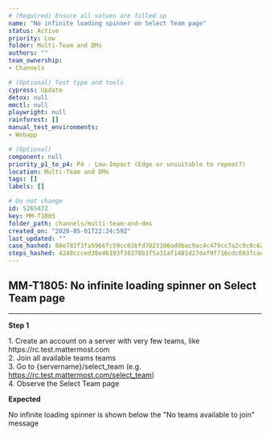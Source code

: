 ```yaml
---
# (Required) Ensure all values are filled up
name: "No infinite loading spinner on Select Team page"
status: Active
priority: Low
folder: Multi-Team and DMs
authors: ""
team_ownership: 
- Channels

# (Optional) Test type and tools
cypress: Update
detox: null
mmctl: null
playwright: null
rainforest: []
manual_test_environments: 
- Webapp

# (Optional)
component: null
priority_p1_to_p4: P4 - Low-Impact (Edge or unsuitable to repeat?)
location: Multi-Team and DMs
tags: []
labels: []

# Do not change
id: 5265472
key: MM-T1805
folder_path: channels/multi-team-and-dms
created_on: "2020-05-01T22:24:59Z"
last_updated: ""
case_hashed: 80e782f3fa5966fc59cc03bfd7023100ad0bac9ac4c479cc7a2c9c0c620a8515c47675ef3ac96c83a4c99667b3645120
steps_hashed: 4248ccced38e46193f38378b3f5a31af1481d27daf9f716cdc693fcae8cfd296f2f671fff131e29a8ada78072be4efdc
---
```


## MM-T1805: No infinite loading spinner on Select Team page

---

**Step 1**

1\. Create an account on a server with very few teams, like https\://rc.test.mattermost.com\
2\. Join all available teams teams\
3\. Go to {servername}/select\_team (e.g. <https://rc.test.mattermost.com/select_team>)\
4\. Observe the Select Team page

**Expected**

No infinite loading spinner is shown below the "No teams available to join" message
